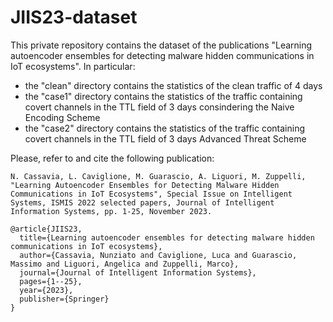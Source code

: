 # JIIS23-dataset
This private repository contains the dataset of the publications "Learning autoencoder ensembles for detecting malware hidden communications in IoT ecosystems". In particular:

- the "clean" directory contains the statistics of the clean traffic of 4 days
- the "case1" directory contains the statistics of the traffic containing covert channels in the TTL field of 3 days consindering the Naive Encoding Scheme
- the "case2" directory contains the statistics of the traffic containing covert channels in the TTL field of 3 days Advanced Threat Scheme


Please, refer to and cite the following publication: 
```
N. Cassavia, L. Caviglione, M. Guarascio, A. Liguori, M. Zuppelli, "Learning Autoencoder Ensembles for Detecting Malware Hidden Communications in IoT Ecosystems", Special Issue on Intelligent Systems, ISMIS 2022 selected papers, Journal of Intelligent Information Systems, pp. 1-25, November 2023.
```

```
@article{JIIS23,
  title={Learning autoencoder ensembles for detecting malware hidden communications in IoT ecosystems},
  author={Cassavia, Nunziato and Caviglione, Luca and Guarascio, Massimo and Liguori, Angelica and Zuppelli, Marco},
  journal={Journal of Intelligent Information Systems},
  pages={1--25},
  year={2023},
  publisher={Springer}
}
```
